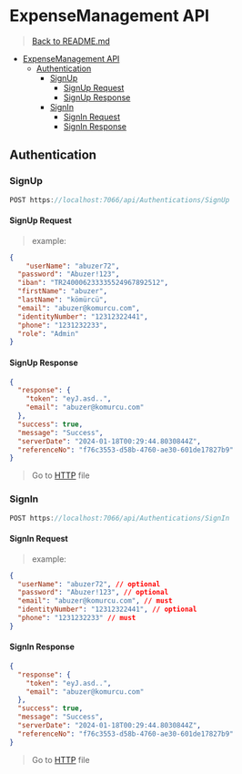 # ExpenseManagement API

> [Back to README.md](../../README.md)

- [ExpenseManagement API](#expensemanagement-api)
  - [Authentication](#authentication)
    - [SignUp](#signup)
      - [SignUp Request](#signup-request)
      - [SignUp Response](#signup-response)
    - [SignIn](#signin)
      - [SignIn Request](#signin-request)
      - [SignIn Response](#signin-response)

## Authentication

### SignUp

```js
POST https://localhost:7066/api/Authentications/SignUp
```

#### SignUp Request

>example:

```json
{
    "userName": "abuzer72",
  "password": "Abuzer!123",
  "iban": "TR240006233335524967892512",
  "firstName": "abuzer",
  "lastName": "kömürcü",
  "email": "abuzer@komurcu.com",
  "identityNumber": "12312322441",
  "phone": "1231232233",
  "role": "Admin"
}
```

#### SignUp Response

```json
{
  "response": {
    "token": "eyJ.asd..",
    "email": "abuzer@komurcu.com"
  },
  "success": true,
  "message": "Success",
  "serverDate": "2024-01-18T00:29:44.8030844Z",
  "referenceNo": "f76c3553-d58b-4760-ae30-601de17827b9"
}
```

>Go to [HTTP](../../Requests/Authentication/SignUpRequest.http) file

### SignIn

```js
POST https://localhost:7066/api/Authentications/SignIn
```

#### SignIn Request

>example:

```json
{
  "userName": "abuzer72", // optional
  "password": "Abuzer!123", // optional
  "email": "abuzer@komurcu.com", // must
  "identityNumber": "12312322441", // optional
  "phone": "1231232233" // must
}
```

#### SignIn Response

```json
{
  "response": {
    "token": "eyJ.asd..",
    "email": "abuzer@komurcu.com"
  },
  "success": true,
  "message": "Success",
  "serverDate": "2024-01-18T00:29:44.8030844Z",
  "referenceNo": "f76c3553-d58b-4760-ae30-601de17827b9"
}
```

>Go to [HTTP](../../Requests/Authentication/SignInRequest.http) file
